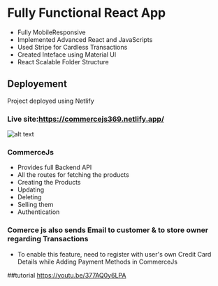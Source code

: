 # Fully Functional React App

- Fully MobileResponsive<br/>
- Implemented Advanced React and JavaScripts<br/>
- Used Stripe for Cardless Transactions<br/>
- Created Inteface using Material UI<br/>
- React Scalable Folder Structure<br/>

## Deployement

Project deployed using Netlify

### Live site:https://commercejs369.netlify.app/


![alt text](https://scalemyhustle.com/wp-content/uploads/2021/10/istockphoto-1249219777-612x612-1.jpg)




### CommerceJs

- Provides full Backend API<br/>
- All the routes for fetching the products<br/>
- Creating the Products<br/>
- Updating<br/>
- Deleting<br/>
- Selling them<br/> 
- Authentication<br/>

### Comerce js also sends Email to customer & to store owner regarding Transactions
- To enable this feature, need to register with user's own Credit Card Details while Adding Payment Methods in CommerceJs

##tutorial 
https://youtu.be/377AQ0y6LPA
